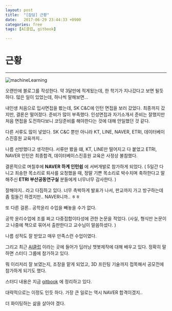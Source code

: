 ```yaml
---
layout: post
title:  "[잡담] 근황"
date:   2017-06-29 23:44:33 +0900
categories: free
tags: [AI클럽, gitbook]

---
```


# 근황
---

![machineLearning](http://farm9.static.flickr.com/8039/7905604316_2aa7d85621_z.jpg)

오랜만에 블로그를 작성한다.
약 3달만에 적게됬는데, 한 학기가 지나갔다고 보면 될듯 하다.
많은 일이 있었는데, 하나씩 말해보면...

내인생 처음으로 입사면접을 봤는데, SK C&C에 인턴 면접을 보러 갔었다. 최종까지 갔지만, 결론은 떨어졌다.
준비가 많이 부족했다. 인성면접과 자기소개서 준비는 잘했지만 처음 면접을 도전하다보니 코딩준비를 해야한다는 것에 대해 안일했던 것 같다.

다른 서류도 많이 넣었다. SK C&C 뿐만 아니라 KT, LINE, NAVER, ETRI, 데이터베이스진흥원 교육까지..

나름 선방했다고 생각한다. 서류만 봤을 떄, KT, LINE만 떨어지고 다 붙었고 ETRI, NAVER 인턴은 최종합격, 데이터베이스진흥원 교육은 사정상 불참했다.

결론적으로 며칠후에 **NAVER 하계 인턴쉽** 에 서버개발로 참가하게 되었다. ( 5일간 다니고 죄송한 목소리로 퇴사를 요청했을 때, 정말 기쁜 목소리로 박수치며 축하한다고 말해주신 **ETRI 부산공동연구실** 분들에게 너무너무 감사한다. )

잘해야지.. 라고 다짐하고 있다. 너무 촉박하게 발표가 나서, 판교까지 가고 방구하는데 좀 힘들긴 하겠지만.. NAVER니까.. ㅎㅎ

또 다른 걸론.. 공학윤리 수업을 빼놓을 수가 없다.

공학 윤리수업에 조를 짜고 다중접합이타성에 관한 논문을 적었다. (사실, 형식만 논문이고 나중에 책으로 묶어서 출판한다고 교수님이 말씀하셨다. )

나름 성적도 잘 받았고 매우 만족스런 수업이였다.

그리고 최근 [AI클럽](http://aiclub.kr/) 이라는 곳에 들어가 딥러닝 챗봇제작에 대해 배우고 있다. 정확히 말하면 스터디 그룹에 참가하고 있다.

뭐 이리저리 잘 보였는지, 조장을 맡게 되었고, 3D 프린팅 기술까지 접목해서 공모전에 참가하게 되기도 했다.

스터디 내용은 지금 [gitbook](https://koocci.gitbooks.io/aiclub-d/content/) 에 정리하고 있다.

대략적으로는 이정도 인듯 하다. 가장 큰 일로는 역시 NAVER 합격이겠지..

더 화이팅하는 삶을 살아야 겠다.
